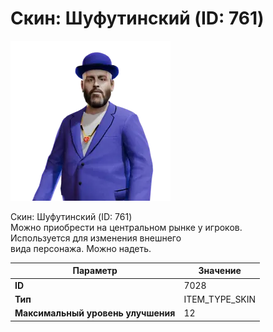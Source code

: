 # Скин: Шуфутинский (ID: 761)

![Item Image](../img/7028.webp?raw=true)

Скин: Шуфутинский (ID: 761)<br>Можно приобрести на центральном рынке у игроков.<br>Используется для изменения внешнего<br>вида персонажа. Можно надеть.


| Параметр | Значение |
|----------|----------|
| **ID** | 7028 |
| **Тип** | ITEM_TYPE_SKIN |
| **Максимальный уровень улучшения** | 12 |

